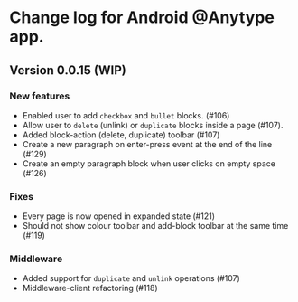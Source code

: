 # Change log for Android @Anytype app.

## Version 0.0.15 (WIP)

### New features

* Enabled user to add `checkbox` and `bullet` blocks. (#106)
* Allow user to `delete` (unlink) or `duplicate` blocks inside a page (#107).
* Added block-action (delete, duplicate) toolbar (#107)
* Create a new paragraph on enter-press event at the end of the line (#129)
* Create an empty paragraph block when user clicks on empty space (#126)

### Fixes

* Every page is now opened in expanded state (#121)
* Should not show colour toolbar and add-block toolbar at the same time (#119)

### Middleware

* Added support for `duplicate` and `unlink` operations (#107)
* Middleware-client refactoring (#118)
